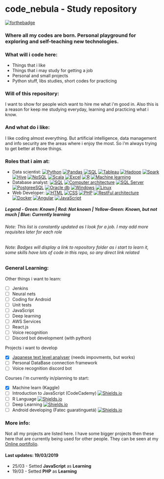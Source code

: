 # code_nebula - Study repository
[![forthebadge](https://forthebadge.com/images/badges/built-with-love.svg)](http://forthebadge.com)

### Where all my codes are born. Personal playground for exploring and self-teaching new technologies.

### What will i code here:
- Things that i like
- Things that i may study for getting a job
- Personal and small projects
- Python stuff, libs studies, short codes for practicing

### Will of this repository:
I want to show for people wich want to hire me what i'm good in.
Also this is a reason for keep me studying everyday, learning and practicing what i know.

### And what do i like:
I like coding almost everything. But artificial intelligence, data management and info security are
the areas where i enjoy the most.
So i'm always trying to get better at those things.

### Roles that i aim at:
+ Data scientist:
[![Python](https://img.shields.io/static/v1.svg?label=&message=Python&color=green)](https://github.com/yancborges/code_nebula/)
[![Pandas](https://img.shields.io/static/v1.svg?label=&message=Pandas&color=green)](https://github.com/yancborges/code_nebula/tree/master/pandas)
[![SQL](https://img.shields.io/static/v1.svg?label=&message=SQL&color=green)](https://github.com/yancborges/code_nebula/)
[![Tableau](https://img.shields.io/static/v1.svg?label=&message=Tableau&color=red)](https://github.com/yancborges/code_nebula/)
[![Hadoop](https://img.shields.io/static/v1.svg?label=&message=Hadoop&color=red)](https://github.com/yancborges/code_nebula/)
[![Spark](https://img.shields.io/static/v1.svg?label=&message=Spark&color=red)](https://github.com/yancborges/code_nebula/)
[![Hive](https://img.shields.io/static/v1.svg?label=&message=Hive&color=red)](https://github.com/yancborges/code_nebula/)
[![NoSQL](https://img.shields.io/static/v1.svg?label=&message=NoSQL&color=red)](https://github.com/yancborges/code_nebula/)
[![Scala](https://img.shields.io/static/v1.svg?label=&message=Scala&color=red)](https://github.com/yancborges/code_nebula/)
[![Excel](https://img.shields.io/static/v1.svg?label=&message=Excel&color=red)](https://github.com/yancborges/code_nebula/)
[![R](https://img.shields.io/static/v1.svg?label=&message=R%20Language&color=red)](https://github.com/yancborges/code_nebula/)
[![Machine learning](https://img.shields.io/static/v1.svg?label=&message=Machine%20Learning&color=yellowgreen)](https://github.com/yancborges/code_nebula/tree/master/machine%20learning)
+ Database analyst:
[![SQL](https://img.shields.io/static/v1.svg?label=&message=SQL&color=green)](https://github.com/yancborges/code_nebula/)
[![Computer architecture](https://img.shields.io/static/v1.svg?label=&message=Computer%20architecture&color=yellowgreen)](https://github.com/yancborges/code_nebula/)
[![SQL Server](https://img.shields.io/static/v1.svg?label=&message=SQL%20Server&color=red)](https://github.com/yancborges/code_nebula/)
[![PostgreeSQL](https://img.shields.io/static/v1.svg?label=&message=PostGreeSQL&color=red)](https://github.com/yancborges/code_nebula/)
[![Oracle db](https://img.shields.io/static/v1.svg?label=&message=Oracle%20db&color=red)](https://github.com/yancborges/code_nebula/)
[![Windows](https://img.shields.io/static/v1.svg?label=&message=Windows&color=yellowgreen)](https://github.com/yancborges/code_nebula/)
[![Linux](https://img.shields.io/static/v1.svg?label=&message=Linux&color=yellowgreen)](https://github.com/yancborges/code_nebula/)
+ Web Developer:
[![HTML](https://img.shields.io/static/v1.svg?label=&message=HTML&color=green)](https://github.com/yancborges/code_nebula/)
[![CSS](https://img.shields.io/static/v1.svg?label=&message=CSS&color=green)](https://github.com/yancborges/code_nebula/)
[![PHP](https://img.shields.io/static/v1.svg?label=&message=PHP&color=blue)](https://github.com/yancborges/code_nebula/tree/master/PHP)
[![RestFul architecture](https://img.shields.io/static/v1.svg?label=&message=RestFul%20architecture&color=red)](https://github.com/yancborges/code_nebula/)
[![Docker](https://img.shields.io/static/v1.svg?label=&message=Docker&color=red)](https://github.com/yancborges/code_nebula/)
[![Angular](https://img.shields.io/static/v1.svg?label=&message=Angular&color=red)](https://github.com/yancborges/code_nebula/)
[![JavaScript](https://img.shields.io/static/v1.svg?label=&message=JavaScript&color=blue)](https://github.com/yancborges/code_nebula/)

##### Legend - Green: Known | Red: Not known | Yellow-Green: Known, but not much | Blue: Currently learning
###### Note: This list is constantly updated as I look for a job. I may add more requisites later for each role
###### Note: Badges will display a link to repository folder as i start to learn it, some skills have lots of code in this repo, so any direct link related

### General Learning:
Other things i want to learn:
- [ ] Jenkins
- [ ] Neural nets
- [ ] Coding for Android
- [ ] Unit tests
- [ ] JavaScript
- [ ] Deep learning
- [ ] AWS Services
- [ ] React.js
- [ ] Voice recognition
- [ ] Discord bot development (with python)

Projects i want to develop
- [x] [Japanese text level analyser](http://antalord.pythonanywhere.com/apps/japanese) (needs impovments, but works)
- [ ] Personal DataBase connection framework
- [ ] Voice recognition discord bot

Courses i'm currently in/planning to start:
- [x] Machine learn (Kaggle)
- [ ] Introduction to JavaScript (CodeCademy) [![Shields.io](https://img.shields.io/static/v1.svg?label=&message=Started!&color=green)](https://github.com/yancborges/code_nebula/)
- [ ] R Language [![Shields.io](https://img.shields.io/static/v1.svg?label=&message=Planning&color=ff69b4)](https://github.com/yancborges/code_nebula/)
- [ ] Deep Learning [![Shields.io](https://img.shields.io/static/v1.svg?label=&message=Planning&color=ff69b4)](https://github.com/yancborges/code_nebula/)
- [ ] Android developing (Fatec guaratinguetá) [![Shields.io](https://img.shields.io/static/v1.svg?label=&message=On%20hold&color=orange)](https://github.com/yancborges/code_nebula/)

### More info:
Not all my projects are listed here. I have some bigger projects then these here
that are currently being used for other people.
They can be seen at my [Online portifolio](http://antalord.pythonanywhere.com/work).

#### Last updates: 19/03/2019
- 25/03 - Setted **JavaScript** as **Learning**
- 19/03 - Setted **PHP** as **Learning**

